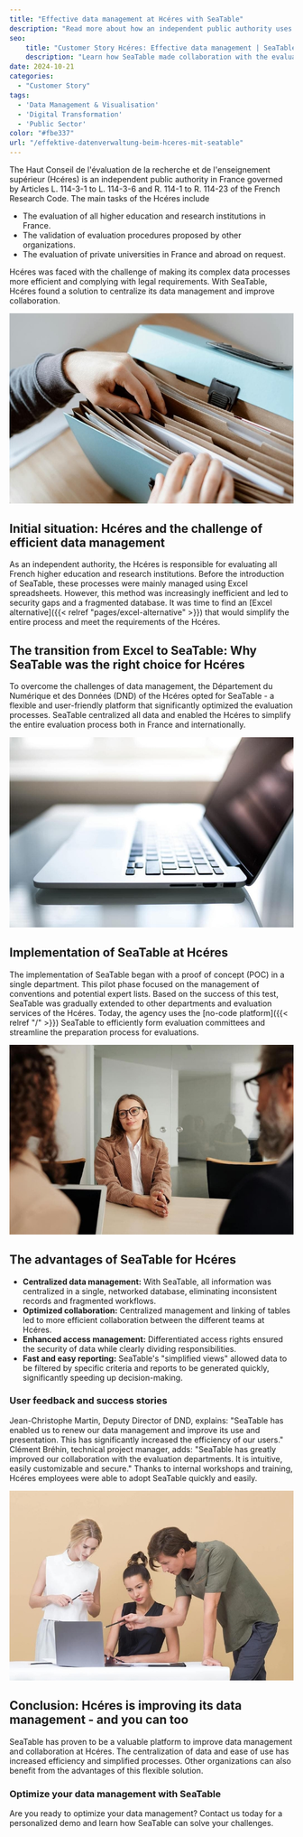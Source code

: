 ```yaml
---
title: "Effective data management at Hcéres with SeaTable"
description: "Read more about how an independent public authority uses SeaTable."
seo:
    title: "Customer Story Hcéres: Effective data management | SeaTable"
    description: "Learn how SeaTable made collaboration with the evaluation departments vastly improved, intuitive, customisable and secure"
date: 2024-10-21
categories: 
  - "Customer Story"
tags: 
  - 'Data Management & Visualisation'
  - 'Digital Transformation'
  - 'Public Sector'
color: "#fbe337"
url: "/effektive-datenverwaltung-beim-hceres-mit-seatable"
---
```


The Haut Conseil de l'évaluation de la recherche et de l'enseignement supérieur (Hcéres) is an independent public authority in France governed by Articles L. 114-3-1 to L. 114-3-6 and R. 114-1 to R. 114-23 of the French Research Code. The main tasks of the Hcéres include

- The evaluation of all higher education and research institutions in France.
- The validation of evaluation procedures proposed by other organizations.
- The evaluation of private universities in France and abroad on request.  
    
Hcéres was faced with the challenge of making its complex data processes more efficient and complying with legal requirements. With SeaTable, Hcéres found a solution to centralize its data management and improve collaboration.

![Data management with folders is outdated and tedious - Digital transformation with SeaTable](pexels-anete-lusina-4792285-1.jpg)

## Initial situation: Hcéres and the challenge of efficient data management

As an independent authority, the Hcéres is responsible for evaluating all French higher education and research institutions. Before the introduction of SeaTable, these processes were mainly managed using Excel spreadsheets. However, this method was increasingly inefficient and led to security gaps and a fragmented database. It was time to find an [Excel alternative]({{< relref "pages/excel-alternative" >}}) that would simplify the entire process and meet the requirements of the Hcéres.

## The transition from Excel to SeaTable: Why SeaTable was the right choice for Hcéres

To overcome the challenges of data management, the Département du Numérique et des Données (DND) of the Hcéres opted for SeaTable - a flexible and user-friendly platform that significantly optimized the evaluation processes. SeaTable centralized all data and enabled the Hcéres to simplify the entire evaluation process both in France and internationally.

![Digital management with SeaTable](pexels-natri-792199-1.jpg)

## Implementation of SeaTable at Hcéres

The implementation of SeaTable began with a proof of concept (POC) in a single department. This pilot phase focused on the management of conventions and potential expert lists. Based on the success of this test, SeaTable was gradually extended to other departments and evaluation services of the Hcéres. Today, the agency uses the [no-code platform]({{< relref "/" >}}) SeaTable to efficiently form evaluation committees and streamline the preparation process for evaluations.

![Advice on digital transformation with SeaTable](pexels-edmond-dantes-4342496-1.jpg)

## The advantages of SeaTable for Hcéres

- **Centralized data management:** With SeaTable, all information was centralized in a single, networked database, eliminating inconsistent records and fragmented workflows.
- **Optimized collaboration:** Centralized management and linking of tables led to more efficient collaboration between the different teams at Hcéres.
- **Enhanced access management:** Differentiated access rights ensured the security of data while clearly dividing responsibilities.
- **Fast and easy reporting:** SeaTable's "simplified views" allowed data to be filtered by specific criteria and reports to be generated quickly, significantly speeding up decision-making.

### User feedback and success stories

Jean-Christophe Martin, Deputy Director of DND, explains: "SeaTable has enabled us to renew our data management and improve its use and presentation. This has significantly increased the efficiency of our users."  
Clément Bréhin, technical project manager, adds: "SeaTable has greatly improved our collaboration with the evaluation departments. It is intuitive, easily customizable and secure." Thanks to internal workshops and training, Hcéres employees were able to adopt SeaTable quickly and easily.

![Introduction of a new digital data management system](pexels-moose-photos-170195-1036641-1.jpg)

## Conclusion: Hcéres is improving its data management - and you can too

SeaTable has proven to be a valuable platform to improve data management and collaboration at Hcéres. The centralization of data and ease of use has increased efficiency and simplified processes. Other organizations can also benefit from the advantages of this flexible solution.

### Optimize your data management with SeaTable

Are you ready to optimize your data management? Contact us today for a personalized demo and learn how SeaTable can solve your challenges.
